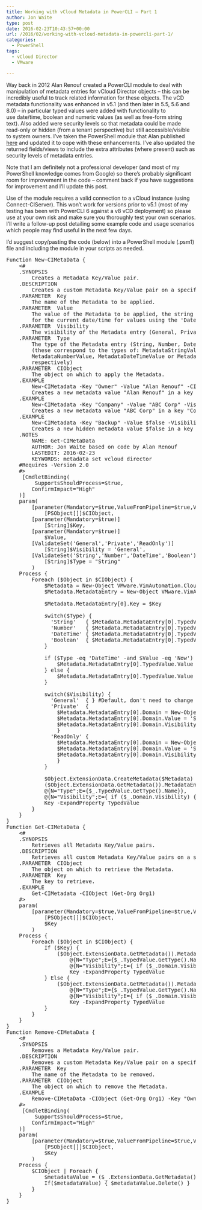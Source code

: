 ```yaml
---
title: Working with vCloud Metadata in PowerCLI – Part 1
author: Jon Waite
type: post
date: 2016-02-23T10:43:57+00:00
url: /2016/02/working-with-vcloud-metadata-in-powercli-part-1/
categories:
  - PowerShell
tags:
  - vCloud Director
  - VMware

---
```

Way back in 2012 Alan Renouf created a PowerCLI module to deal with manipulation of metadata entries for vCloud Director objects &#8211; this can be incredibly useful to track related information for these objects. The vCD metadata functionality was enhanced in v5.1 (and then later in 5.5, 5.6 and 8.0) &#8211; in particular typed values were added with functionality to use date/time, boolean and numeric values (as well as free-form string text). Also added were security levels so that metadata could be made read-only or hidden (from a tenant perspective) but still accessible/visible to system owners. I&#8217;ve taken the PowerShell module that Alan published <a href="https://blogs.vmware.com/PowerCLI/2012/03/working-with-vcloud-metadata-in-powercli.html" target="_blank">here</a> and updated it to cope with these enhancements. I&#8217;ve also updated the returned fields/views to include the extra attributes (where present) such as security levels of metadata entries.

Note that I am definitely not a professional developer (and most of my PowerShell knowledge comes from Google) so there&#8217;s probably significant room for improvement in the code &#8211; comment back if you have suggestions for improvement and I&#8217;ll update this post.

Use of the module requires a valid connection to a vCloud instance (using Connect-CIServer). This won&#8217;t work for versions prior to v5.1 (most of my testing has been with PowerCLI 6 against a v8 vCD deployment) so please use at your own risk and make sure you thoroughly test your own scenarios. I&#8217;ll write a follow-up post detailing some example code and usage scenarios which people may find useful in the next few days.

I&#8217;d suggest copy/pasting the code (below) into a PowerShell module (.psm1) file and including the module in your scripts as needed.

<pre class="lang:ps decode:true " title="vCloud PowerShell Module">Function New-CIMetaData { 
    &lt;# 
    .SYNOPSIS 
        Creates a Metadata Key/Value pair. 
    .DESCRIPTION 
        Creates a custom Metadata Key/Value pair on a specified vCloud object 
    .PARAMETER  Key 
        The name of the Metadata to be applied.
    .PARAMETER  Value
        The value of the Metadata to be applied, the string 'Now' can be used
        for the current date/time for values using the 'DateTime' type.
    .PARAMETER  Visibility
        The visibility of the Metadata entry (General, Private, ReadOnly)
    .PARAMETER  Type
        The type of the Metadata entry (String, Number, DateTime, Boolean)
        (these correspond to the types of: MetadataStringValue,
        MetadataNumberValue, MetadataDateTimeValue or MetadataBooleanValue
        respectively)
    .PARAMETER  CIObject
        The object on which to apply the Metadata.
    .EXAMPLE
        New-CIMetadata -Key "Owner" -Value "Alan Renouf" -CIObject (Get-Org Org1)
        Creates a new metadata value "Alan Renouf" in a key "Owner" on the Org1 object.
    .EXAMPLE
        New-CIMetadata -Key "Company" -Value "ABC Corp" -Visibility READONLY -CIObject (Get-CIVM 'client')
        Creates a new metadata value "ABC Corp" in a key "Company" on the 'client' VM object with the READONLY attribute set preventing changes by non-system users.
    .EXAMPLE
        New-CIMetadata -Key "Backup" -Value $false -Visibility Private -Type Boolean -CIObject (Get-CIVapp 'testvapp')
        Creates a new hidden metadata value $false in a key "Backup" on the vApp object with the 'Private' attribute set preventing visibility to non-system users.
    .NOTES
        NAME: Get-CIMetaData
        AUTHOR: Jon Waite based on code by Alan Renouf
        LASTEDIT: 2016-02-23
        KEYWORDS: metadata set vcloud director
    #Requires -Version 2.0
    #&gt; 
     [CmdletBinding( 
         SupportsShouldProcess=$true, 
        ConfirmImpact="High" 
    )] 
    param( 
        [parameter(Mandatory=$true,ValueFromPipeline=$true,ValueFromPipelineByPropertyName=$true)] 
            [PSObject[]]$CIObject, 
        [parameter(Mandatory=$true)]
            [String]$Key,
        [parameter(Mandatory=$true)]
            $Value,
        [ValidateSet('General','Private','ReadOnly')]
            [String]$Visibility = 'General',
        [ValidateSet('String','Number','DateTime','Boolean')]
            [String]$Type = "String"
        ) 
    Process { 
        Foreach ($Object in $CIObject) { 
            $Metadata = New-Object VMware.VimAutomation.Cloud.Views.Metadata 
            $Metadata.MetadataEntry = New-Object VMware.VimAutomation.Cloud.Views.MetadataEntry 
            
            $Metadata.MetadataEntry[0].Key = $Key

            switch($Type) {
              'String'   { $Metadata.MetadataEntry[0].TypedValue = New-Object VMware.VimAutomation.Cloud.Views.MetadataStringValue }
              'Number'   { $Metadata.MetadataEntry[0].TypedValue = New-Object VMware.VimAutomation.Cloud.Views.MetadataNumberValue }
              'DateTime' { $Metadata.MetadataEntry[0].TypedValue = New-Object VMware.VimAutomation.Cloud.Views.MetadataDateTimeValue }
              'Boolean'  { $Metadata.MetadataEntry[0].TypedValue = New-Object VMware.VimAutomation.Cloud.Views.MetadataBooleanValue }
            }

            if ($Type -eq 'DateTime' -and $Value -eq 'Now') {
                $Metadata.MetadataEntry[0].TypedValue.Value = [string](Get-Date).ToUniversalTime().GetDateTimeFormats('s')
            } else {
                $Metadata.MetadataEntry[0].TypedValue.Value = $Value
            }
            
            switch($Visibility) {
              'General'  { } #Default, don't need to change
              'Private'  { 
                $Metadata.MetadataEntry[0].Domain = New-Object VMware.VimAutomation.Cloud.Views.MetadataDomainTag
                $Metadata.MetadataEntry[0].Domain.Value = 'SYSTEM'
                $Metadata.MetadataEntry[0].Domain.Visibility = 'PRIVATE'
                }
              'ReadOnly' {
                $Metadata.MetadataEntry[0].Domain = New-Object VMware.VimAutomation.Cloud.Views.MetadataDomainTag
                $Metadata.MetadataEntry[0].Domain.Value = 'SYSTEM'
                $Metadata.MetadataEntry[0].Domain.Visibility = 'READONLY'
                }      
            }

            $Object.ExtensionData.CreateMetadata($Metadata) 
            ($Object.ExtensionData.GetMetadata()).MetadataEntry | Where {$_.Key -eq $key } | Select @{N="CIObject";E={$Object.Name}},
            @{N="Type";E={$_.TypedValue.GetType().Name}},
            @{N="Visibility";E={ if ($_.Domain.Visibility) { $_.Domain.Visibility } else { "General" }}},
            Key -ExpandProperty TypedValue
        } 
    } 
} 
Function Get-CIMetaData {
    &lt;#
    .SYNOPSIS
        Retrieves all Metadata Key/Value pairs.
    .DESCRIPTION
        Retrieves all custom Metadata Key/Value pairs on a specified vCloud object
    .PARAMETER  CIObject
        The object on which to retrieve the Metadata.
    .PARAMETER  Key
        The key to retrieve.
    .EXAMPLE
        Get-CIMetadata -CIObject (Get-Org Org1)
    #&gt;
    param(
        [parameter(Mandatory=$true,ValueFromPipeline=$true,ValueFromPipelineByPropertyName=$true)]
            [PSObject[]]$CIObject,
            $Key
        )
    Process {
        Foreach ($Object in $CIObject) {
            If ($Key) {
                ($Object.ExtensionData.GetMetadata()).MetadataEntry | Where {$_.Key -eq $key } | Select @{N="CIObject";E={$Object.Name}},
                    @{N="Type";E={$_.TypedValue.GetType().Name}},
                    @{N="Visibility";E={ if ($_.Domain.Visibility) { $_.Domain.Visibility } else { "General" }}},
                    Key -ExpandProperty TypedValue
            } Else {
                ($Object.ExtensionData.GetMetadata()).MetadataEntry | Select @{N="CIObject";E={$Object.Name}},
                    @{N="Type";E={$_.TypedValue.GetType().Name}},
                    @{N="Visibility";E={ if ($_.Domain.Visibility) { $_.Domain.Visibility } else { "General" }}},
                    Key -ExpandProperty TypedValue
            }
        }
    }
}
Function Remove-CIMetaData {
    &lt;#
    .SYNOPSIS
        Removes a Metadata Key/Value pair.
    .DESCRIPTION
        Removes a custom Metadata Key/Value pair on a specified vCloud object
    .PARAMETER  Key
        The name of the Metadata to be removed.
    .PARAMETER  CIObject
        The object on which to remove the Metadata.
    .EXAMPLE
        Remove-CIMetaData -CIObject (Get-Org Org1) -Key "Owner"
    #&gt;
     [CmdletBinding(
         SupportsShouldProcess=$true,
        ConfirmImpact="High"
    )]
    param(
        [parameter(Mandatory=$true,ValueFromPipeline=$true,ValueFromPipelineByPropertyName=$true)]
            [PSObject[]]$CIObject,
            $Key
        )
    Process {
        $CIObject | Foreach {
            $metadataValue = ($_.ExtensionData.GetMetadata()).GetMetaDataValue($Key)
            If($metadataValue) { $metadataValue.Delete() }
        }
    }
}</pre>

&nbsp;